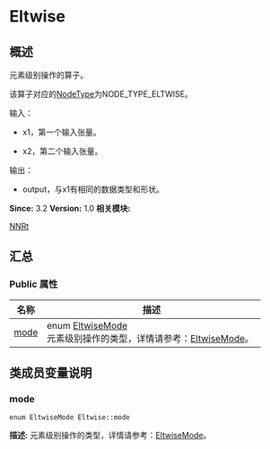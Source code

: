 # Eltwise


## 概述

元素级别操作的算子。

该算子对应的[NodeType](_n_n_rt.md#nodetype)为NODE_TYPE_ELTWISE。

输入：

- x1，第一个输入张量。

- x2，第二个输入张量。

输出：

- output，与x1有相同的数据类型和形状。

**Since:**
3.2
**Version:**
1.0
**相关模块:**

[NNRt](_n_n_rt.md)


## 汇总


### Public 属性

  | 名称 | 描述 | 
| -------- | -------- |
| [mode](#mode) | enum&nbsp;[EltwiseMode](_n_n_rt.md#eltwisemode)<br/>元素级别操作的类型，详情请参考：[EltwiseMode](_n_n_rt.md#eltwisemode)。&nbsp; | 


## 类成员变量说明


### mode

  
```
enum EltwiseMode Eltwise::mode
```
**描述:**
元素级别操作的类型，详情请参考：[EltwiseMode](_n_n_rt.md#eltwisemode)。
